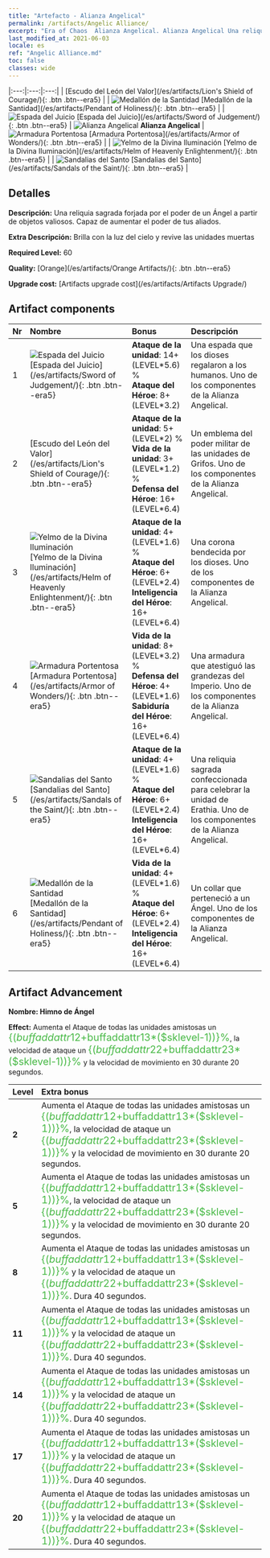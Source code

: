 ```yaml
---
title: "Artefacto - Alianza Angelical"
permalink: /artifacts/Angelic Alliance/
excerpt: "Era of Chaos  Alianza Angelical. Alianza Angelical Una reliquia sagrada forjada por el poder de un Ángel a partir de objetos valiosos. Capaz de aumentar el poder de tus aliados."
last_modified_at: 2021-06-03
locale: es
ref: "Angelic Alliance.md"
toc: false
classes: wide
---
```


  |:---:|:---:|:---:| 
  |  [Escudo del León del Valor](/es/artifacts/Lion's Shield of Courage/){: .btn .btn--era5} |   | ![Medallón de la Santidad](/images/t/artifact_40416.png) [Medallón de la Santidad](/es/artifacts/Pendant of Holiness/){: .btn .btn--era5} | 
  | ![Espada del Juicio](/images/t/artifact_40411.png) [Espada del Juicio](/es/artifacts/Sword of Judgement/){: .btn .btn--era5} | ![Alianza Angelical](/images/t/icon_artifact_41.png) **Alianza Angelical** | ![Armadura Portentosa](/images/t/artifact_40414.png) [Armadura Portentosa](/es/artifacts/Armor of Wonders/){: .btn .btn--era5} | 
  | ![Yelmo de la Divina Iluminación](/images/t/artifact_40413.png) [Yelmo de la Divina Iluminación](/es/artifacts/Helm of Heavenly Enlightenment/){: .btn .btn--era5} |   | ![Sandalias del Santo](/images/t/artifact_40415.png) [Sandalias del Santo](/es/artifacts/Sandals of the Saint/){: .btn .btn--era5} | 


## Detalles

 **Descripción:** Una reliquia sagrada forjada por el poder de un Ángel a partir de objetos valiosos. Capaz de aumentar el poder de tus aliados.

 **Extra Descripción:** Brilla con la luz del cielo y revive las unidades muertas

 **Required Level:** 60

 **Quality:** [Orange](/es/artifacts/Orange Artifacts/){: .btn .btn--era5}

 **Upgrade cost:** [Artifacts upgrade cost](/es/artifacts/Artifacts Upgrade/)



## Artifact components

  | Nr |    Nombre    |   Bonus | Descripción | 
  |:---|:-----------|:--------|:------------| 
  | 1 | ![Espada del Juicio](/images/t/artifact_40411.png) [Espada del Juicio](/es/artifacts/Sword of Judgement/){: .btn .btn--era5} | **Ataque de la unidad**: 14+(LEVEL\*5.6) %<br/>**Ataque del Héroe**: 8+(LEVEL\*3.2) | Una espada que los dioses regalaron a los humanos. Uno de los componentes de la Alianza Angelical. | 
  | 2 | [Escudo del León del Valor](/es/artifacts/Lion's Shield of Courage/){: .btn .btn--era5} | **Ataque de la unidad**: 5+(LEVEL\*2) %<br/>**Vida de la unidad**: 3+(LEVEL\*1.2) %<br/>**Defensa del Héroe**: 16+(LEVEL\*6.4) | Un emblema del poder militar de las unidades de Grifos. Uno de los componentes de la Alianza Angelical. | 
  | 3 | ![Yelmo de la Divina Iluminación](/images/t/artifact_40413.png) [Yelmo de la Divina Iluminación](/es/artifacts/Helm of Heavenly Enlightenment/){: .btn .btn--era5} | **Ataque de la unidad**: 4+(LEVEL\*1.6) %<br/>**Ataque del Héroe**: 6+(LEVEL\*2.4)<br/>**Inteligencia del Héroe**: 16+(LEVEL\*6.4) | Una corona bendecida por los dioses. Uno de los componentes de la Alianza Angelical. | 
  | 4 | ![Armadura Portentosa](/images/t/artifact_40414.png) [Armadura Portentosa](/es/artifacts/Armor of Wonders/){: .btn .btn--era5} | **Vida de la unidad**: 8+(LEVEL\*3.2) %<br/>**Defensa del Héroe**: 4+(LEVEL\*1.6)<br/>**Sabiduría del Héroe**: 16+(LEVEL\*6.4) | Una armadura que atestiguó las grandezas del Imperio. Uno de los componentes de la Alianza Angelical. | 
  | 5 | ![Sandalias del Santo](/images/t/artifact_40415.png) [Sandalias del Santo](/es/artifacts/Sandals of the Saint/){: .btn .btn--era5} | **Ataque de la unidad**: 4+(LEVEL\*1.6) %<br/>**Ataque del Héroe**: 6+(LEVEL\*2.4)<br/>**Inteligencia del Héroe**: 16+(LEVEL\*6.4) | Una reliquia sagrada confeccionada para celebrar la unidad de Erathia. Uno de los componentes de la Alianza Angelical. | 
  | 6 | ![Medallón de la Santidad](/images/t/artifact_40416.png) [Medallón de la Santidad](/es/artifacts/Pendant of Holiness/){: .btn .btn--era5} | **Vida de la unidad**: 4+(LEVEL\*1.6) %<br/>**Ataque del Héroe**: 6+(LEVEL\*2.4)<br/>**Inteligencia del Héroe**: 16+(LEVEL\*6.4) | Un collar que perteneció a un Ángel. Uno de los componentes de la Alianza Angelical. | 


## Artifact Advancement

 **Nombre: Himno de Ángel**

 **Effect:** Aumenta el Ataque de todas las unidades amistosas un <span style="color: #48b946;font-size:20px">{($buffaddattr12+$buffaddattr13*($sklevel-1))}%</span>, la velocidad de ataque un <span style="color: #48b946;font-size:20px">{($buffaddattr22+$buffaddattr23*($sklevel-1))}%</span> y la velocidad de movimiento en 30 durante 20 segundos.

  |  Level  |    Extra bonus  | 
  |:--------|:----------------| 
  | **2** | Aumenta el Ataque de todas las unidades amistosas un <span style="color: #48b946;font-size:20px">{($buffaddattr12+$buffaddattr13*($sklevel-1))}%</span>, la velocidad de ataque un <span style="color: #48b946;font-size:20px">{($buffaddattr22+$buffaddattr23*($sklevel-1))}%</span> y la velocidad de movimiento en 30 durante 20 segundos. | 
  | **5** | Aumenta el Ataque de todas las unidades amistosas un <span style="color: #48b946;font-size:20px">{($buffaddattr12+$buffaddattr13*($sklevel-1))}%</span>, la velocidad de ataque un <span style="color: #48b946;font-size:20px">{($buffaddattr22+$buffaddattr23*($sklevel-1))}%</span> y la velocidad de movimiento en 30 durante 20 segundos. | 
  | **8** | Aumenta el Ataque de todas las unidades amistosas un <span style="color: #48b946;font-size:20px">{($buffaddattr12+$buffaddattr13*($sklevel-1))}%</span> y la velocidad de ataque un <span style="color: #48b946;font-size:20px">{($buffaddattr22+$buffaddattr23*($sklevel-1))}%</span>. Dura 40 segundos. | 
  | **11** | Aumenta el Ataque de todas las unidades amistosas un <span style="color: #48b946;font-size:20px">{($buffaddattr12+$buffaddattr13*($sklevel-1))}%</span> y la velocidad de ataque un <span style="color: #48b946;font-size:20px">{($buffaddattr22+$buffaddattr23*($sklevel-1))}%</span>. Dura 40 segundos. | 
  | **14** | Aumenta el Ataque de todas las unidades amistosas un <span style="color: #48b946;font-size:20px">{($buffaddattr12+$buffaddattr13*($sklevel-1))}%</span> y la velocidad de ataque un <span style="color: #48b946;font-size:20px">{($buffaddattr22+$buffaddattr23*($sklevel-1))}%</span>. Dura 40 segundos. | 
  | **17** | Aumenta el Ataque de todas las unidades amistosas un <span style="color: #48b946;font-size:20px">{($buffaddattr12+$buffaddattr13*($sklevel-1))}%</span> y la velocidad de ataque un <span style="color: #48b946;font-size:20px">{($buffaddattr22+$buffaddattr23*($sklevel-1))}%</span>. Dura 40 segundos. | 
  | **20** | Aumenta el Ataque de todas las unidades amistosas un <span style="color: #48b946;font-size:20px">{($buffaddattr12+$buffaddattr13*($sklevel-1))}%</span> y la velocidad de ataque un <span style="color: #48b946;font-size:20px">{($buffaddattr22+$buffaddattr23*($sklevel-1))}%</span>. Dura 40 segundos. | 
